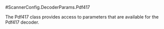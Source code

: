#ScannerConfig.DecoderParams.Pdf417

The Pdf417 class provides access to parameters that are available for
 the Pdf417 decoder.

